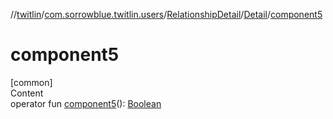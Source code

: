 //[twitlin](../../../index.md)/[com.sorrowblue.twitlin.users](../../index.md)/[RelationshipDetail](../index.md)/[Detail](index.md)/[component5](component5.md)



# component5  
[common]  
Content  
operator fun [component5](component5.md)(): [Boolean](https://kotlinlang.org/api/latest/jvm/stdlib/kotlin/-boolean/index.html)  



